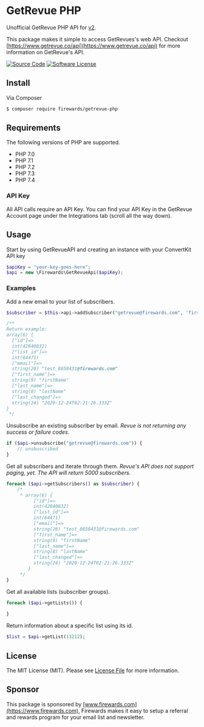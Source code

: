 # GetRevue PHP
Unofficial GetRevue PHP API for [v2](https://www.getrevue.co/api).

This package makes it simple to access GetRevues's web API. Checkout [https://www.getrevue.co/api](https://www.getrevue.co/api) for more information on GetRevue's API.

[![Source Code](https://img.shields.io/badge/source-getrevue--php-blue)](https://github.com/Firewards/getrevue-php)
[![Software License](https://img.shields.io/badge/license-MIT-brightgreen.svg?style=flat-square)](https://github.com/Firewards/getrevue-php/blob/master/LICENSE)

## Install

Via Composer

``` bash
$ composer require firewards/getrevue-php
```

## Requirements

The following versions of PHP are supported.

* PHP 7.0
* PHP 7.1
* PHP 7.2
* PHP 7.3
* PHP 7.4

### API Key
All API calls require an API Key. You can find your API Key in the GetRevue Account page under the Integrations tab (scroll all the way down).

## Usage
Start by using GetRevueAPI and creating an instance with your ConvertKit API key
```php
$apiKey = "your-key-goes-here";
$api = new \Firewards\GetRevueApi($apiKey);
```
### Examples

Add a new email to your list of subscribers.
```php
$subscriber = $this->api->addSubscriber("getrevue@firewards.com", 'firstName', 'lastName');

/**
Return example:
array(6) {
  ["id"]=>
  int(42840832)
  ["list_id"]=>
  int(64471)
  ["email"]=>
  string(26) "test_8658431@firewards.com"
  ["first_name"]=>
  string(9) "firstName"
  ["last_name"]=>
  string(8) "lastName"
  ["last_changed"]=>
  string(24) "2020-12-24T02:21:26.333Z"
}
 */
```

Unsubscribe an existing subscriber by email. *Revue is not returning any success or failure codes.*
```php
if ($api->unsubscribe("getrevue@firewards.com")) {
    // unsbuscribed
}
```

Get all subscribers and iterate through them. *Revue's API does not support paging, yet. The API will return 5000 subscribers.*
```php
foreach ($api->getSubscribers() as $subscriber) {
    /*
     * array(6) {
          ["id"]=>
          int(42840832)
          ["list_id"]=>
          int(64471)
          ["email"]=>
          string(26) "test_8658431@firewards.com"
          ["first_name"]=>
          string(9) "firstName"
          ["last_name"]=>
          string(8) "lastName"
          ["last_changed"]=>
          string(24) "2020-12-24T02:21:26.333Z"
        }
     */
}
```

Get all available lists (subscriber groups).
```php
foreach ($api->getLists()) {
    
}
```

Return information about a specific list using its id.
```php
$list = $api->getList(13212);
```

## License

The MIT License (MIT). Please see [License File](https://github.com/Firewards/getrevue-php/blob/master/LICENSE) for more information.

## Sponsor

This package is sponsored by [www.firewards.com](https://www.firewards.com), Firewards makes it easy to setup a referral and rewards program for your email list and newsletter.
